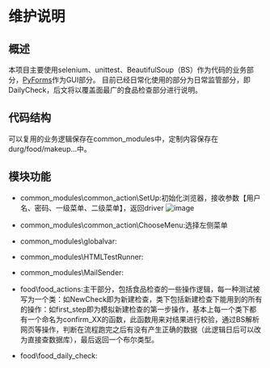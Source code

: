 # 维护说明
## 概述
本项目主要使用selenium、unittest、BeautifulSoup（BS）作为代码的业务部分，[PyForms](https://pyforms.readthedocs.io/)作为GUI部分。
目前已经日常化使用的部分为日常监管部分，即DailyCheck，后文将以覆盖面最广的食品检查部分进行说明。
## 代码结构
可以复用的业务逻辑保存在common_modules中，定制内容保存在durg/food/makeup...中。
## 模块功能
* common_modules\common_action\SetUp:初始化浏览器，接收参数【用户名、密码、一级菜单、二级菜单】，返回driver
![image](https://user-images.githubusercontent.com/27627484/44572731-5a431680-a7b7-11e8-812c-c04ef99f8434.png)

* common_modules\common_action\ChooseMenu:选择左侧菜单
* common_modules\globalvar:
* common_modules\HTMLTestRunner:
* common_modules\MailSender:
* food\food_actions:主干部分，包括食品检查的一些操作逻辑，每一种测试被写为一个类：如NewCheck即为新建检查，类下包括新建检查下能用到的所有的操作：如first_step即为模拟新建检查的第一步操作，基本上每一个类下都有一个命名为confirm_XX的函数，此函数用来对结果进行校验，通过BS解析网页等操作，判断在流程跑完之后有没有产生正确的数据（此逻辑日后可以改为直接查数据库），最后返回一个布尔类型。
* food\food_daily_check:
